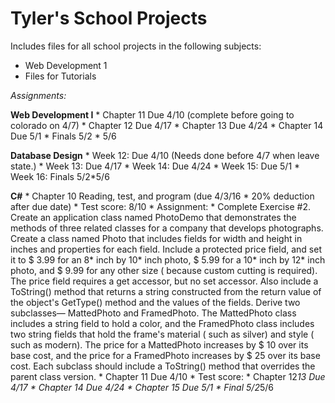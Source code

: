 # Tyler's School Projects

Includes files for all school projects in the following subjects:
* Web Development 1
* Files for Tutorials


*Assignments:*


**Web Development I**
    * Chapter 11 Due 4/10 (complete before going to colorado on 4/7)
    * Chapter 12 Due 4/17
    * Chapter 13 Due 4/24
    * Chapter 14 Due 5/1
    * Finals 5/2 * 5/6

**Database Design**
    * Week 12: Due 4/10 (Needs done before 4/7 when leave state.)
    * Week 13: Due 4/17
    * Week 14: Due 4/24
    * Week 15: Due 5/1
    * Week 16: Finals 5/2*5/6

**C#**
    * Chapter 10 Reading, test, and program (due 4/3/16 * 20% deduction after due date)
      * Test score: 8/10
      * Assignment:
        * Complete Exercise #2. Create an application class named PhotoDemo that demonstrates the methods of three related classes for a company that develops photographs. Create a class named Photo that includes fields for width and height in inches and properties for each field. Include a protected price field, and set it to $ 3.99 for an 8* inch by 10* inch photo, $ 5.99 for a 10* inch by 12* inch photo, and $ 9.99 for any other size ( because custom cutting is required). The price field requires a get accessor, but no set accessor. Also include a ToString() method that returns a string constructed from the return value of the object's GetType() method and the values of the fields. Derive two subclasses— MattedPhoto and FramedPhoto. The MattedPhoto class includes a string field to hold a color, and the FramedPhoto class includes two string fields that hold the frame's material ( such as silver) and style ( such as modern). The price for a MattedPhoto increases by $ 10 over its base cost, and the price for a FramedPhoto increases by $ 25 over its base cost. Each subclass should include a ToString() method that overrides the parent class version.
    * Chapter 11 Due 4/10
      * Test score:
    * Chapter 12*13 Due 4/17
    * Chapter 14 Due 4/24
    * Chapter 15 Due 5/1
    * Final 5/2*5/6